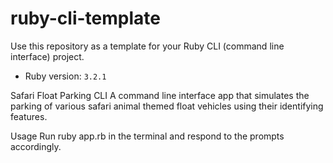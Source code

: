 # ruby-cli-template

Use this repository as a template for your Ruby CLI (command line interface) project.

- Ruby version: `3.2.1`


Safari Float Parking CLI
A command line interface app that simulates the parking of various safari animal themed float vehicles using their identifying features.

Usage
Run ruby app.rb in the terminal and respond to the prompts accordingly.
